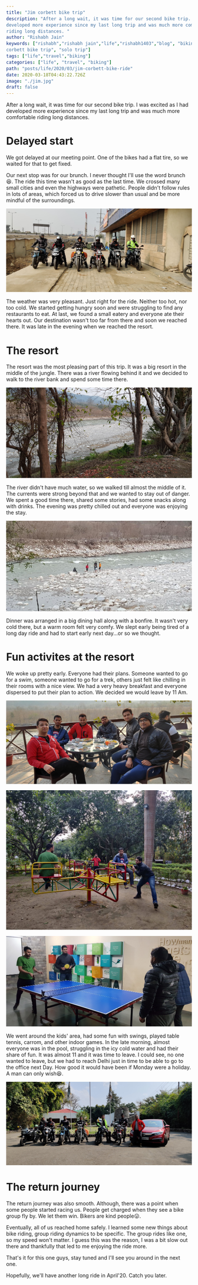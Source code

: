 ```yaml
---
title: "Jim corbett bike trip"
description: "After a long wait, it was time for our second bike trip. I was excited as I had
developed more experience since my last long trip and was much more comfortable
riding long distances. "
author: "Rishabh Jain"
keywords: ["rishabh","rishabh jain","life","rishabh1403","blog", "biking", "jim
corbett bike trip", "solo trip"]
tags: ["life","travel","biking"]
categories: ["life", "travel", "biking"]
path: "posts/life/2020/03/jim-corbett-bike-ride"
date: 2020-03-18T04:43:22.726Z
image: "./jim.jpg"
draft: false
---
```


After a long wait, it was time for our second bike trip. I was excited as I had
developed more experience since my last long trip and was much more comfortable
riding long distances. 

<!--more-->

# Delayed start

We got delayed at our meeting point. One of the bikes had a
flat tire, so we waited for that to get fixed. 

Our next stop was for our brunch. I never thought I'll use the word brunch:laughing:. The
ride this time wasn't as good as the last time. We crossed many small cities and
even the highways were pathetic. People didn't follow rules in lots of areas,
which forced us to drive slower than usual and be more mindful of the
surroundings. 

![brunch](./startj.jpg "brunch")

The weather was very pleasant. Just right for the ride. Neither too hot, nor
too cold. We started getting hungry soon and were struggling to find any
restaurants to eat. At last, we found a small eatery and everyone ate their hearts
out. Our destination wasn't too far from there and soon we reached there. It was
late in the evening when we reached the resort.

# The resort

The resort was the most pleasing part of this trip. It was a big resort in the
middle of the jungle. There was a river flowing behind it and we decided to
walk to the river bank and spend some time there.

![the river](./river.jpg "the river")

The river didn't have much water, so we walked till almost the middle of it. The
currents were strong beyond that and we wanted to stay out of danger. We spent
a good time there, shared some stories, had some snacks along with drinks. The evening
was pretty chilled out and everyone was enjoying the stay.

![chilling](./chill.jpg "chilling")

Dinner was arranged in a big dining hall along with a bonfire. It wasn't very
cold there, but a warm room felt very comfy. We slept early being tired of a
long day ride and had to start early next day...or so we thought.

# Fun activites at the resort

We woke up pretty early. Everyone had their plans. Someone wanted to go for a
swim, someone wanted to go for a trek, others just felt like chilling in their
rooms with a nice view. We had a very heavy breakfast and everyone dispersed to
put their plan to action. We decided we would leave by 11 Am. 

![breakfast](./breakfast.jpg "breakfast")

![playing](./playing.jpg "playing")

![playing](./play2.jpg "playing")

We went around the kids' area, had some fun with swings, played table tennis,
carrom, and other indoor games. In the late morning, almost everyone was in the pool,
struggling in the icy cold water and had their share of fun. It was almost 11
and it was time to leave. I could see, no one wanted to leave, but we
had to reach Delhi just in time to be able to go to the office next Day. How good it
would have been if Monday were a holiday. A man can only wish:laughing:.

![returning](./jimend.jpg "returning")

# The return journey

The return journey was also smooth. Although, there was a point when some people
started racing us. People get charged when they see a bike group fly by. We let
them win. Bikers are kind people:stuck_out_tongue:. 

Eventually, all of us reached home safely. I learned some new things about bike
riding, group riding dynamics to be specific. The group rides like one, so my
speed won't matter. I guess this was the reason, I was a bit slow out there and
thankfully that led to me enjoying the ride more. 

That's it for this one guys, stay tuned and I'll see you around in the next
one. 

Hopefully, we'll have another long ride in April'20. Catch you later.